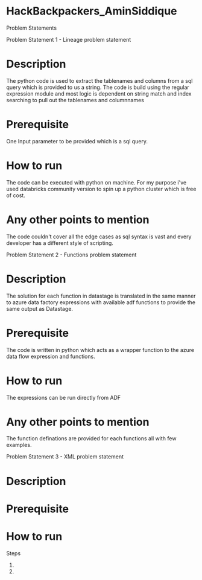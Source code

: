 # HackBackpackers_AminSiddique

Problem Statements

 

Problem Statement 1 - Lineage problem statement

# Description

The python code is used to extract the tablenames and columns from a sql query which is provided to us a string. 
The code is build using the regular expression module and most logic is dependent on string match and index searching to pull out the tablenames and columnnames



# Prerequisite

One Input parameter to be provided which is a sql query.

 

# How to run

The code can be executed with python on machine. For my purpose i've used databricks community version to spin up a python cluster which is free of cost.
 

# Any other points to mention

The code couldn't cover all the edge cases as sql syntax is vast and every developer has a different style of scripting. 

 

Problem Statement 2 - Functions problem statement

# Description

The solution for each function in datastage is translated in the same manner to azure data factory expressions with available adf functions to provide the same output as Datastage.

 

# Prerequisite

The code is written in python which acts as a wrapper function to the azure data flow expression and functions.
  

# How to run

The expressions can be run directly from ADF


# Any other points to mention

The function definations are provided for each functions all with few examples.

 

Problem Statement 3 - XML problem statement

# Description

<Write some description for your solution>


 

# Prerequisite

<Write any prerequisites needed to run your solution>

  

# How to run

<Write steps to run your solution>

Steps

1. 

2. 


